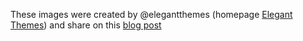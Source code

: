 
These images were created by @elegantthemes (homepage [Elegant Themes](http://www.elegantthemes.com)) and share on this [blog post](https://www.elegantthemes.com/blog/freebie-of-the-week/20-free-background-images-for-wordpress)
